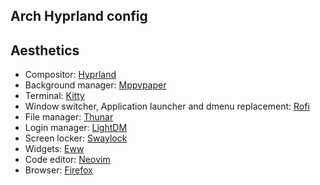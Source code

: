 ## Arch Hyprland config

## Aesthetics
- Compositor: [Hyprland](https://hyprland.org/)
- Background manager: [Mppvpaper](https://github.com/GhostNaN/mpvpaper)
- Terminal: [Kitty](https://github.com/kovidgoyal/kitty)
- Window switcher, Application launcher and dmenu replacement: [Rofi](https://github.com/davatorium/rofi)
- File manager: [Thunar](https://github.com/xfce-mirror/thunar)
- Login manager: [LightDM](https://github.com/canonical/lightdm)
- Screen locker: [Swaylock](https://github.com/swaywm/swaylock)
- Widgets: [Eww](https://elkowar.github.io/eww/)
- Code editor: [Neovim](https://github.com/neovim/neovim)
- Browser: [Firefox](https://wiki.archlinux.org/title/Firefox)




<!-- # backend
`sudo pacman -S --needed git github-cli stow vim tree playerctl brightnessctl pipewire`

```bash
git clone https://github.com/your-repo.git
cd your-repo
npm install

# yay
sudo pacman -S --needed base-devel
git clone https://aur.archlinux.org/yay.git
cd yay
makepkg -si

##### frontend
sudo pacman -S --needed hyprland kitty rofi swww neofetch lightdm swaylock thunar code

# eww
sudo pacman -S --needed gtk3 gtk-layer-shell pango gdk-pixbuf2 libdbusmenu-gtk3 cairo glib2 gcc-libs glibc cargo
git clone https://github.com/elkowar/eww
cd eww
cargo build --release --no-default-features --features=wayland
cd target/release
chmod +x ./eww
./eww daemon

# chrome
yay -S google-chrome


##### Stow files #####
- cd into the Wayland-dotfiles repo and run these commands:
stow -S eww hypr kitty rofi --override=hypr --verbose=1
mkdir -p ~/.local/share/
stow -t ~/ -S fonts --verbose=1 -->